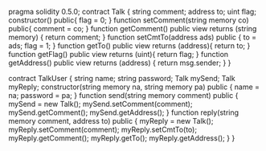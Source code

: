 pragma solidity 0.5.0;
contract Talk {
    string comment;
    address to;
    uint flag;
    constructor() public{
        flag = 0;
    }
    function setComment(string memory co) public{
        comment = co;
    }
    function getComment() public view returns (string memory) {
        return comment;
    }
    function setCmtTo(address ads) public {
        to = ads;
        flag = 1;
    }
    function getTo() public view returns (address){
        return to;
    }
    function getFlag() public view returns (uint){
        return flag;
    }
    function getAddress() public view returns (address) {
        return msg.sender;
    }
}

contract TalkUser {
    string name;
    string password;
    Talk mySend;
    Talk myReply;
    constructor(string memory na, string memory pa) public {
        name = na;
        password = pa;
    }
    function send(string memory comment) public {
        mySend = new Talk();
        mySend.setComment(comment);
        mySend.getComment();
        mySend.getAddress();
    }
    function reply(string memory comment, address to) public {
        myReply = new Talk();
        myReply.setComment(comment);
        myReply.setCmtTo(to);
        myReply.getComment();
        myReply.getTo();
        myReply.getAddress();
    }
}

